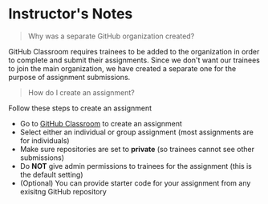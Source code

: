 # Instructor's Notes

> Why was a separate GitHub organization created? 

GitHub Classroom requires trainees to be added to the organization in order to complete and submit their assignments. Since we don't want our trainees to join the main organization, we have created a separate one for the purpose of assignment submissions. 

> How do I create an assignment?

Follow these steps to create an assignment

- Go to [GitHub Classroom](https://classroom.github.com/) to create an assignment
- Select either an individual or group assignment (most assignments are for individuals)
- Make sure repositories are set to **private** (so trainees cannot see other submissions)
- Do **NOT** give admin permissions to trainees for the assignment (this is the default setting)
- (Optional) You can provide starter code for your assignment from any exisitng GitHub repository
